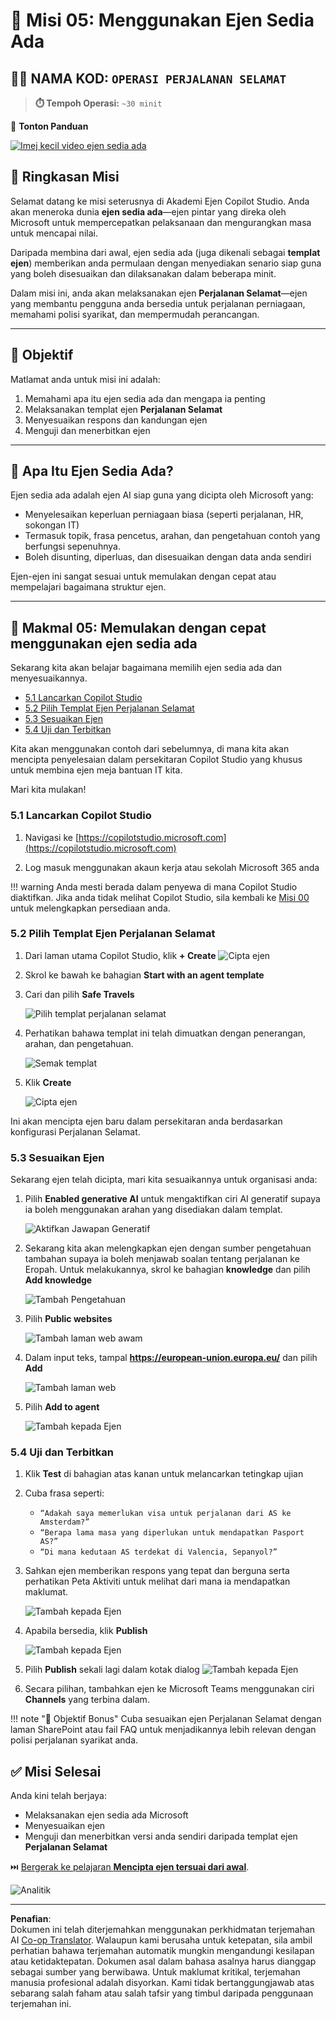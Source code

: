 <!--
CO_OP_TRANSLATOR_METADATA:
{
  "original_hash": "8e2c64a7f9303e58329ec8bb468c80b4",
  "translation_date": "2025-10-20T00:31:25+00:00",
  "source_file": "docs/recruit/05-using-prebuilt-agents/README.md",
  "language_code": "ms"
}
-->
# 🧰 Misi 05: Menggunakan Ejen Sedia Ada  

## 🕵️‍♂️ NAMA KOD: `OPERASI PERJALANAN SELAMAT`

> **⏱️ Tempoh Operasi:** `~30 minit`

🎥 **Tonton Panduan**

[![Imej kecil video ejen sedia ada](../../../../../translated_images/video-thumbnail.234ee62d2e4e837a7401776b5f092e5d5819f46a2e2859a92654b38f1381789f.ms.jpg)](https://www.youtube.com/watch?v=NmXsx8WjWuM "Tonton panduan di YouTube")

## 🎯 Ringkasan Misi

Selamat datang ke misi seterusnya di Akademi Ejen Copilot Studio. Anda akan meneroka dunia **ejen sedia ada**—ejen pintar yang direka oleh Microsoft untuk mempercepatkan pelaksanaan dan mengurangkan masa untuk mencapai nilai.

Daripada membina dari awal, ejen sedia ada (juga dikenali sebagai **templat ejen**) memberikan anda permulaan dengan menyediakan senario siap guna yang boleh disesuaikan dan dilaksanakan dalam beberapa minit.

Dalam misi ini, anda akan melaksanakan ejen **Perjalanan Selamat**—ejen yang membantu pengguna anda bersedia untuk perjalanan perniagaan, memahami polisi syarikat, dan mempermudah perancangan.

---

## 🧭 Objektif

Matlamat anda untuk misi ini adalah:

1. Memahami apa itu ejen sedia ada dan mengapa ia penting  
1. Melaksanakan templat ejen **Perjalanan Selamat**  
1. Menyesuaikan respons dan kandungan ejen  
1. Menguji dan menerbitkan ejen  

---

## 🧠 Apa Itu Ejen Sedia Ada?

Ejen sedia ada adalah ejen AI siap guna yang dicipta oleh Microsoft yang:

- Menyelesaikan keperluan perniagaan biasa (seperti perjalanan, HR, sokongan IT)
- Termasuk topik, frasa pencetus, arahan, dan pengetahuan contoh yang berfungsi sepenuhnya.
- Boleh disunting, diperluas, dan disesuaikan dengan data anda sendiri

Ejen-ejen ini sangat sesuai untuk memulakan dengan cepat atau mempelajari bagaimana struktur ejen.

---

## 🧪 Makmal 05: Memulakan dengan cepat menggunakan ejen sedia ada

Sekarang kita akan belajar bagaimana memilih ejen sedia ada dan menyesuaikannya.

- [5.1 Lancarkan Copilot Studio](../../../../../docs/recruit/05-using-prebuilt-agents)
- [5.2 Pilih Templat Ejen Perjalanan Selamat](../../../../../docs/recruit/05-using-prebuilt-agents)
- [5.3 Sesuaikan Ejen](../../../../../docs/recruit/05-using-prebuilt-agents)
- [5.4 Uji dan Terbitkan](../../../../../docs/recruit/05-using-prebuilt-agents)

Kita akan menggunakan contoh dari sebelumnya, di mana kita akan mencipta penyelesaian dalam persekitaran Copilot Studio yang khusus untuk membina ejen meja bantuan IT kita.

Mari kita mulakan!

### 5.1 Lancarkan Copilot Studio

1. Navigasi ke [https://copilotstudio.microsoft.com](https://copilotstudio.microsoft.com)

1. Log masuk menggunakan akaun kerja atau sekolah Microsoft 365 anda

!!! warning
    Anda mesti berada dalam penyewa di mana Copilot Studio diaktifkan. Jika anda tidak melihat Copilot Studio, sila kembali ke [Misi 00](../00-course-setup/README.md) untuk melengkapkan persediaan anda.

### 5.2 Pilih Templat Ejen Perjalanan Selamat

1. Dari laman utama Copilot Studio, klik **+ Create**
    ![Cipta ejen](../../../../../translated_images/create.ef22dd3e758823e9f17d69ef07c7db6fef8cbc00dd944ac65842bd3bd9f16efd.ms.png)

1. Skrol ke bawah ke bahagian **Start with an agent template**

1. Cari dan pilih **Safe Travels**

    ![Pilih templat perjalanan selamat](../../../../../translated_images/choose_template.01c90e72076da7f14a9c93120dec6932b57a109a506823dd3b195d8f610afb07.ms.png)

1. Perhatikan bahawa templat ini telah dimuatkan dengan penerangan, arahan, dan pengetahuan.

    ![Semak templat](../../../../../translated_images/template-setup.0b2f5a8dd8c3e7e305d24461df3065a4ec435d3300df75287891830a9b91b974.ms.png)

1. Klik **Create**

    ![Cipta ejen](../../../../../translated_images/create-agent-setup.3383d353508b5e33593bd2961c1fbea29568a49868356844ab4cffdad584a655.ms.png)

Ini akan mencipta ejen baru dalam persekitaran anda berdasarkan konfigurasi Perjalanan Selamat.

### 5.3 Sesuaikan Ejen

Sekarang ejen telah dicipta, mari kita sesuaikannya untuk organisasi anda:

1. Pilih **Enabled generative AI** untuk mengaktifkan ciri AI generatif supaya ia boleh menggunakan arahan yang disediakan dalam templat.

    ![Aktifkan Jawapan Generatif](../../../../../translated_images/gen-answers.7e91d692123771a60b0b944956472a1323857f61ffa2c32231f12eeb9bec341c.ms.png)

1. Sekarang kita akan melengkapkan ejen dengan sumber pengetahuan tambahan supaya ia boleh menjawab soalan tentang perjalanan ke Eropah. Untuk melakukannya, skrol ke bahagian **knowledge** dan pilih **Add knowledge**

    ![Tambah Pengetahuan](../../../../../translated_images/knowledge.d85f70ad6cffe8700b2f33f76633c1c37ce45a960a33e42b3b48eca2759449b5.ms.png)

1. Pilih **Public websites**

    ![Tambah laman web awam](../../../../../translated_images/public-website.cb547b2284c409058bbe7e0a46e503f2368911b0781eec530b9ae63cd174e0b9.ms.png)

1. Dalam input teks, tampal **<https://european-union.europa.eu/>** dan pilih **Add**

    ![Tambah laman web](../../../../../translated_images/paste-add.bb80b0f0f9bcd47dfbf00ebcb0a5386fa892be795c2eee74a8348c0d2a6ab5ae.ms.png)

1. Pilih **Add to agent**

    ![Tambah kepada Ejen](../../../../../translated_images/add-to-agent.f139c87c5a79ddaa1eef244a93f76c6451c1374dbbf189c23ce24c49a65d6073.ms.png)

### 5.4 Uji dan Terbitkan

1. Klik **Test** di bahagian atas kanan untuk melancarkan tetingkap ujian  

1. Cuba frasa seperti:

    - `“Adakah saya memerlukan visa untuk perjalanan dari AS ke Amsterdam?”`
    - `“Berapa lama masa yang diperlukan untuk mendapatkan Pasport AS?”`
    - `“Di mana kedutaan AS terdekat di Valencia, Sepanyol?”`

1. Sahkan ejen memberikan respons yang tepat dan berguna serta perhatikan Peta Aktiviti untuk melihat dari mana ia mendapatkan maklumat.

    ![Tambah kepada Ejen](../../../../../translated_images/response-passport.e91b05c561f49cf5edbbdc6d7a61fffdcc4ad3d413bd17b09cca3f521a578be8.ms.png)

1. Apabila bersedia, klik **Publish**

    ![Tambah kepada Ejen](../../../../../translated_images/publish-1.0685cfdf10e365ee58a8d0160c5bab81aef8fa5fbd2eb65535d568f611532637.ms.png)

1. Pilih **Publish** sekali lagi dalam kotak dialog
    ![Tambah kepada Ejen](../../../../../translated_images/publish-2.9c3964d72347088eeaaf8c137921d5b67c9962bce0ad067f89e8999f75299aa2.ms.png)

1. Secara pilihan, tambahkan ejen ke Microsoft Teams menggunakan ciri **Channels** yang terbina dalam.

!!! note "🧳 Objektif Bonus"
    Cuba sesuaikan ejen Perjalanan Selamat dengan laman SharePoint atau fail FAQ untuk menjadikannya lebih relevan dengan polisi perjalanan syarikat anda.

## ✅ Misi Selesai

Anda kini telah berjaya:

- Melaksanakan ejen sedia ada Microsoft  
- Menyesuaikan ejen  
- Menguji dan menerbitkan versi anda sendiri daripada templat ejen **Perjalanan Selamat**

⏭️ [Bergerak ke pelajaran **Mencipta ejen tersuai dari awal**](../06-create-agent-from-conversation/README.md).

<!-- markdownlint-disable-next-line MD033 -->
<img src="https://m365-visitor-stats.azurewebsites.net/agent-academy/recruit/05-using-prebuilt-agents" alt="Analitik" />

---

**Penafian**:  
Dokumen ini telah diterjemahkan menggunakan perkhidmatan terjemahan AI [Co-op Translator](https://github.com/Azure/co-op-translator). Walaupun kami berusaha untuk ketepatan, sila ambil perhatian bahawa terjemahan automatik mungkin mengandungi kesilapan atau ketidaktepatan. Dokumen asal dalam bahasa asalnya harus dianggap sebagai sumber yang berwibawa. Untuk maklumat kritikal, terjemahan manusia profesional adalah disyorkan. Kami tidak bertanggungjawab atas sebarang salah faham atau salah tafsir yang timbul daripada penggunaan terjemahan ini.